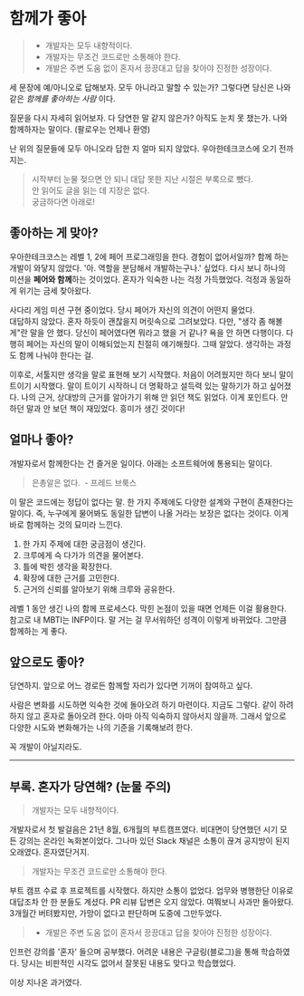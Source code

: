 # 함께가 좋아

> - 개발자는 모두 내향적이다.<br>
> - 개발자는 무조건 코드로만 소통해야 한다.<br>
> - 개발은 주변 도움 없이 혼자서 끙끙대고 답을 찾아야 진정한 성장이다.<br>

세 문장에 예/아니오로 답해보자. 모두 아니라고 말할 수 있는가? 그렇다면 당신은 나와 같은 *함께를 좋아하는 사람* 이다.

질문을 다시 자세히 읽어보자. 다 당연한 말 같지 않은가? 아직도 눈치 못 챘는가. 나와 함께하자는 말이다. (팔로우는 언제나 환영)

난 위의 질문들에 모두 아니오라 답한 지 얼마 되지 않았다. 우아한테크코스에 오기 전까지는.

> 시작부터 눈물 젖으면 안 되니 대답 못한 지난 시절은 부록으로 뺐다.<br>
> 안 읽어도 글을 읽는 데 지장은 없다.<br>
> 궁금하다면 아래로!<br>

## 좋아하는 게 맞아?

우아한테크코스는 레벨 1, 2에 페어 프로그래밍을 한다.
경험이 없어서일까? 함께 하는 개발이 와닿지 않았다.
'아. 역할을 분담해서 개발하는구나.' 싶었다. 다시 보니 하나의 미션을 **페어와 함께**하는 것이었다.
혼자가 익숙한 나는 걱정 가득했었다. 걱정과 동일하게 위기는 금세 찾아왔다. 

사다리 게임 미션 구현 중이었다. 당시 페어가 자신의 의견이 어떤지 물었다.  
대답하지 않았다. 혼자 하듯이 괜찮을지 머릿속으로 그려보았다. 다만, "생각 좀 해볼게"란 말을 안 했다.
당신이 페어였다면 뭐라고 했을 거 같나? 욕을 안 하면 다행이다.
다행히 페어는 자신의 말이 이해되었는지 친절히 얘기해줬다.
그때 알았다. 생각하는 과정도 함께 나눠야 한다는 걸.

이후로, 서툴지만 생각을 말로 표현해 보기 시작했다. 처음이 어려웠지만 하다 보니 말이 트이기 시작했다.
말이 트이기 시작하니 더 명확하고 설득력 있는 말하기가 하고 싶어졌다.
나의 근거, 상대방의 근거를 알아가기 위해 안 읽던 책도 읽었다. 
이게 포인트다. 안 하던 말과 안 보던 책이 재밌었다. 흥미가 생긴 것이다!

## 얼마나 좋아?

개발자로서 함께한다는 건 즐거운 일이다. 아래는 소프트웨어에 통용되는 말이다.

> 은총알은 없다. &nbsp;- 프레드 브룩스

이 말은 코드에는 정답이 없다는 말. 한 가지 주제에도 다양한 설계와 구현이 존재한다는 말이다.
즉, 누구에게 물어봐도 동일한 답변이 나올 거라는 보장은 없다는 것이다. 이게 바로 함께하는 것의 묘미라 느낀다.

1. 한 가지 주제에 대한 궁금점이 생긴다.
2. 크루에게 슥 다가가 의견을 물어본다.
3. 틀에 박힌 생각을 확장한다. 
4. 확장에 대한 근거를 고민한다.
5. 근거의 신뢰를 알아보기 위해 크루와 공유한다.

레벨 1 동안 생긴 나의 함께 프로세스다. 막힌 논점이 있을 때면 언제든 이걸 활용한다.
참고로 내 MBTI는 INFP이다. 말 거는 걸 무서워하던 성격이 이렇게 바뀌었다.
그만큼 함께하는 게 좋다.

## 앞으로도 좋아?

당연하지. 앞으로 어느 경로든 함께할 자리가 있다면 기꺼이 참여하고 싶다.

사람은 변화를 시도하면 익숙한 것에 돌아오려 하기 마련이다. 지금도 그렇다.
같이 하려 하지 않고 혼자로 돌아오려 한다. 아마 아직 익숙하지 않아서지 않을까.
그래서 앞으로 다양한 시도와 변화해가는 나의 기준을 기록해보려 한다. 

꼭 개발이 아닐지라도.

---

## 부록. 혼자가 당연해? (눈물 주의)

> 개발자는 모두 내향적이다.

개발자로서 첫 발걸음은 21년 8월, 6개월의 부트캠프였다.
비대면이 당연했던 시기 모든 강의는 온라인 녹화본이었다. 그나마 있던 Slack 채널은 소통이 끊겨 공지방이 된지 오래였다.
혼자였단거지.

> 개발자는 무조건 코드로만 소통해야 한다.<br>

부트 캠프 수료 후 프로젝트를 시작했다. 하지만 소통이 없었다.
업무와 병행한단 이유로 대답조차 안 한 분들도 계셨다.
PR 리뷰 답변은 오지 않았다. 여쭤보니 사과만 돌아왔다.
3개월간 버텨봤지만, 가망이 없다고 판단하며 도중에 그만두었다.

> - 개발은 주변 도움 없이 혼자서 끙끙대고 답을 찾아야 진정한 성장이다.<br>

인프런 강의를 '혼자' 들으며 공부했다. 어려운 내용은 구글링(블로그)을 통해 학습하였다.
당시는 비판적인 시각도 없어서 잘못된 내용도 맞다고 학습했었다.

이상 지나온 과거였다.
